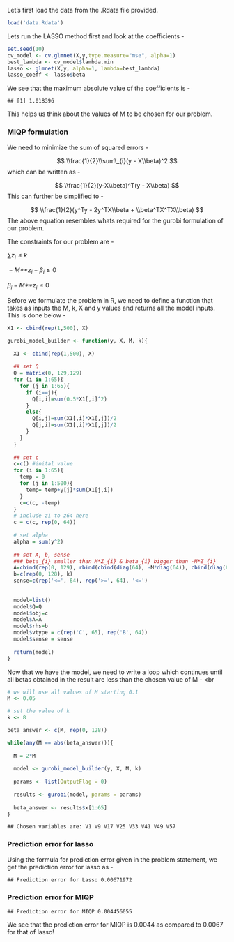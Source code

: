 Let’s first load the data from the .Rdata file provided.

``` r
load('data.Rdata')
```

Lets run the LASSO method first and look at the coefficients - <br>

``` r
set.seed(10)
cv_model <- cv.glmnet(X,y,type.measure="mse", alpha=1)
best_lambda <- cv_model$lambda.min
lasso <- glmnet(X,y, alpha=1, lambda=best_lambda)
lasso_coeff <- lasso$beta
```

We see that the maximum absolute value of the coefficients is - <br>

    ## [1] 1.018396

This helps us think about the values of M to be chosen for our problem.

### MIQP formulation

We need to minimize the sum of squared errors - <br>

$$
\\frac{1}{2}\\sum\_{i}(y - X\\beta)^2
$$
 which can be written as - <br>

$$
\\frac{1}{2}(y-X\\beta)^T(y - X\\beta)
$$
 This can further be simplified to - <br>

$$
\\frac{1}{2}(y^Ty - 2y^TX\\beta + \\beta^TX^TX\\beta)
$$
 The above equation resembles whats required for the gurobi formulation
of our problem.

The constraints for our problem are - <br>

∑*z*<sub>*i*</sub> ≤ *k*

 − *M**z*<sub>*i*</sub> − *β*<sub>*i*</sub> ≤ 0

*β*<sub>*i*</sub> − *M**z*<sub>*i*</sub> ≤ 0

Before we formulate the problem in R, we need to define a function that
takes as inputs the M, k, X and y values and returns all the model
inputs. This is done below - <br>

``` r
X1 <- cbind(rep(1,500), X)

gurobi_model_builder <- function(y, X, M, k){
  
  X1 <- cbind(rep(1,500), X)
  
  ## set Q
  Q = matrix(0, 129,129)
  for (i in 1:65){
    for (j in 1:65){
      if (i==j){
        Q[i,i]=sum(0.5*X1[,i]^2)
      }
      else{
        Q[i,j]=sum(X1[,i]*X1[,j])/2
        Q[j,i]=sum(X1[,i]*X1[,j])/2
      }
    }
  }
  
  ## set c
  c=c() #inital value
  for (i in 1:65){
    temp = 0
    for (j in 1:500){
      temp= temp+y[j]*sum(X1[j,i])
    }
    c=c(c, -temp)
  }
  # include z1 to z64 here
  c = c(c, rep(0, 64))
  
  # set alpha
  alpha = sum(y^2)
  
  ## set A, b, sense
  ### beta_{i} smaller than M*Z_{i} & beta_{i} bigger than -M*Z_{i}
  A=cbind(rep(0, 129), rbind(cbind(diag(64), -M*diag(64)), cbind(diag(64), M*diag(64)),c(rep(0,64), rep(1,64))))
  b=c(rep(0, 128), k)
  sense=c(rep('<=', 64), rep('>=', 64), '<=')
  
  
  model=list()
  model$Q=Q
  model$obj=c
  model$A=A
  model$rhs=b
  model$vtype = c(rep('C', 65), rep('B', 64))
  model$sense = sense
  
  return(model)
}
```

Now that we have the model, we need to write a loop which continues
until all betas obtained in the result are less than the chosen value of
M - &lt;br

``` r
# we will use all values of M starting 0.1
M <- 0.05

# set the value of k
k <- 8

beta_answer <- c(M, rep(0, 128))

while(any(M == abs(beta_answer))){
  
  M = 2*M
  
  model <- gurobi_model_builder(y, X, M, k)
  
  params <- list(OutputFlag = 0)
  
  results <- gurobi(model, params = params)
  
  beta_answer <- results$x[1:65]
}
```

    ## Chosen variables are: V1 V9 V17 V25 V33 V41 V49 V57

### Prediction error for lasso

Using the formula for prediction error given in the problem statement,
we get the prediction error for lasso as - <br>

    ## Prediction error for Lasso 0.00671972

### Prediction error for MIQP

    ## Prediction error for MIQP 0.004456055

We see that the prediction error for MIQP is 0.0044 as compared to
0.0067 for that of lasso!
